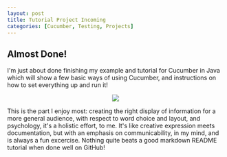 ```yaml
---
layout: post
title: Tutorial Project Incoming
categories: [Cucumber, Testing, Projects]
---
```

## Almost Done!

I'm just about done finishing my example and tutorial for Cucumber in Java which will show a few basic ways of using Cucumber, and instructions on how to set everything up and run it!

<p align="center">
	<img src="https://mlegere1323.github.io/TheBlog/images/CucumberIntelliJ.PNG">
</p>

This is the part I enjoy most: creating the right display of information for a more general audience, with respect to word choice and layout, and psychology, it's a holistic effort, to me. It's like creative expression meets documentation, but with an emphasis on communicability, in my mind, and is always a fun excercise. Nothing quite beats a good markdown README tutorial when done well on GitHub!

